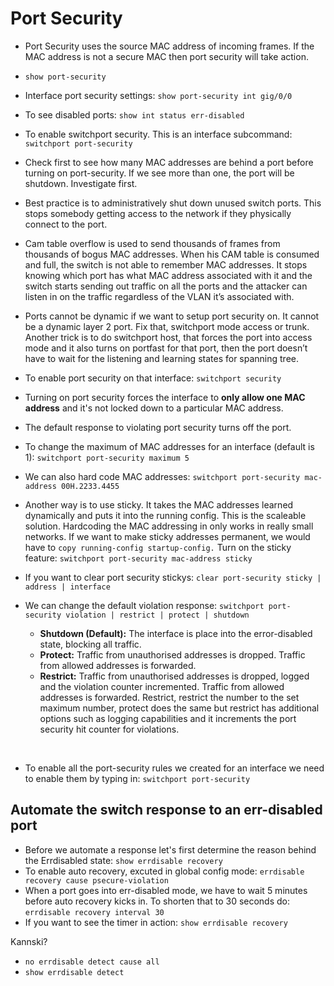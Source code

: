 # Port Security #

- Port Security uses the source MAC address of incoming frames. If the MAC address is not a secure MAC then port security will take action.
- ```show port-security```
- Interface port security settings: ```show port-security int gig/0/0```
- To see disabled ports: ```show int status err-disabled```
- To enable switchport security. This is an interface subcommand: ```switchport port-security```
  
- Check first to see how many MAC addresses are behind a port before turning on port-security. If we see more than one, the port will be shutdown. Investigate first.
- Best practice is to administratively shut down unused switch ports. This stops somebody getting access to the network if they physically connect to the port.
- Cam table overflow is used to send thousands of frames from thousands of bogus MAC addresses. When his CAM table is consumed and full, the switch is not able to remember MAC addresses. It stops knowing which port has what MAC address associated with it and the switch starts sending out traffic on all the ports and the attacker can listen in on the traffic regardless of the VLAN it’s associated with.
- Ports cannot be dynamic if we want to setup port security on. It cannot be a dynamic layer 2 port. Fix that, switchport mode access or trunk. Another trick is to do switchport host, that forces the port into access mode and it also turns on portfast for that port, then the port doesn’t have to wait for the listening and learning states for spanning tree.
- To enable port security on that interface: ```switchport security```
- Turning on port security forces the interface to **only allow one MAC address** and it's not locked down to a particular MAC address.
- The default response to violating port security turns off the port.

- To change the maximum of MAC addresses for an interface (default is 1): ```switchport port-security maximum 5```
- We can also hard code MAC addresses: ```switchport port-security mac-address 00H.2233.4455```
- Another way is to use sticky. It takes the MAC addresses learned dynamically and puts it into the running config. This is the scaleable solution. Hardcoding the MAC addressing in only works in really small networks. If we want to make sticky addresses permanent, we would have to ```copy running-config startup-config.``` Turn on the sticky feature: ```switchport port-security mac-address sticky```
- If you want to clear port security stickys: ```clear port-security sticky | address | interface```
- We can change the default violation response: ```switchport port-security violation | restrict | protect | shutdown```
  - **Shutdown (Default):** The interface is place into the error-disabled state, blocking all traffic.
  - **Protect:** Traffic from unauthorised addresses is dropped. Traffic from allowed addresses is forwarded.
  - **Restrict:** Traffic from unauthorised addresses is dropped, logged and the violation counter incremented. Traffic from allowed addresses is forwarded. Restrict, restrict the number to the set maximum number, protect does the same but restrict has additional options such as logging capabilities and it increments the port security hit counter for violations.

&nbsp;

- To enable all the port-security rules we created for an interface we need to enable them by typing in: ```switchport port-security```

## Automate the switch response to an err-disabled port ##

- Before we automate a response let's first determine the reason behind the Errdisabled state: ```show errdisable recovery```
- To enable auto recovery, excuted in global config mode: ```errdisable recovery cause psecure-violation```
- When a port goes into err-disabled mode, we have to wait 5 minutes before auto recovery kicks in. To shorten that to 30 seconds do: ```errdisable recovery interval 30```
- If you want to see the timer in action: ```show errdisable recovery```

Kannski?
- ```no errdisable detect cause all```
- ```show errdisable detect```